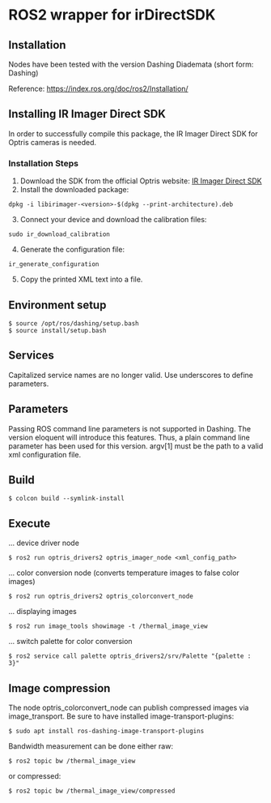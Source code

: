 # ROS2 wrapper for irDirectSDK

## Installation
Nodes have been tested with the version Dashing Diademata (short form: Dashing)

Reference: https://index.ros.org/doc/ros2/Installation/

## Installing IR Imager Direct SDK

In order to successfully compile this package, the IR Imager Direct SDK for Optris cameras is needed.

### **Installation Steps**
1. Download the SDK from the official Optris website: [IR Imager Direct SDK](https://sdk.optris.com/downloads/)
2. Install the downloaded package:
  ```
  dpkg -i libirimager-<version>-$(dpkg --print-architecture).deb
  ```
3. Connect your device and download the calibration files:
```
sudo ir_download_calibration
```
4. Generate the configuration file: 
```
ir_generate_configuration
```
5. Copy the printed XML text into a file.

## Environment setup
```
$ source /opt/ros/dashing/setup.bash
$ source install/setup.bash
```

## Services
Capitalized service names are no longer valid. Use underscores to define parameters.

## Parameters
Passing ROS command line parameters is not supported in Dashing. The version eloquent will introduce this features.
Thus, a plain command line parameter has been used for this version. argv[1] must be the path to a valid xml configuration file.

## Build
```
$ colcon build --symlink-install
```

## Execute
... device driver node
```
$ ros2 run optris_drivers2 optris_imager_node <xml_config_path>
```

... color conversion node (converts temperature images to false color images)
```
$ ros2 run optris_drivers2 optris_colorconvert_node
```

... displaying images
```
$ ros2 run image_tools showimage -t /thermal_image_view
```

... switch palette for color conversion
```
$ ros2 service call palette optris_drivers2/srv/Palette "{palette : 3}"
```

## Image compression
The node optris_colorconvert_node can publish compressed images via image_transport. Be sure to have installed image-transport-plugins:
```
$ sudo apt install ros-dashing-image-transport-plugins
```

Bandwidth measurement can be done either raw:
```
$ ros2 topic bw /thermal_image_view
```

or compressed:
```
$ ros2 topic bw /thermal_image_view/compressed
```
